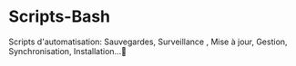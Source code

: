 # Scripts-Bash
Scripts d'automatisation: Sauvegardes, Surveillance , Mise à jour, Gestion, Synchronisation, Installation...🐧

